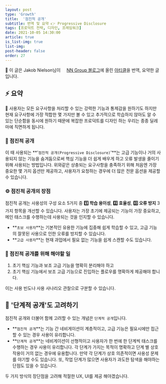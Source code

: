 ```yaml
---
layout: post
type: 'Growth'
title:  '점진적 공개'
subtitle: 번역 및 요약 👉 Progressive Disclosure
tags: [프로덕트 전략, 디자인, 프레임워크]
date: 2021-10-05 14:30:00
article: true
is_list-img: true
list-img: 
post-header: false
order: 27
---
```


<p class="text-gray">
 🔗 이 글은 Jakob Nielson님이 <a href='https://www.nngroup.com/' target='blank' rel='nofollow' id='outlink1' onclick='clickedOutlink(outlink1)'><img src='https://www.google.com/s2/favicons?sz=64&domain=https://www.nngroup.com/' style='display:inline; height: 1em; position: relative; bottom: -2px; margin-right: 2px;'>NN Group 블로그</a>에 올린 <a href='https://www.nngroup.com/articles/progressive-disclosure/' target='blank' rel='nofollow' id='outlink2' onclick='clickedOutlink(outlink2)'>아티클</a>을 번역, 요약한 글입니다.
</p>

## ⚡️ 요약

🤔 사용자는 모든 요구사항을 처리할 수 있는 강력한 기능과 통제감을 원하기도 하지만 현재 요구사항에 가장 적합한 몇 가지만 볼 수 있고 추가적으로 학습하지 않아도 알 수 있는 단순함을 동시에 원하기 때문에 복잡한 프로덕트를 디자인 하는 우리는 종종 딜레마에 직면하게 됩니다.

### 💎 점진적 공개

이 때 사용되는 **'`점진적 공개(Progressive Disclosure)`'**는 고급 기능이나 거의 사용되지 않는 기능을 숨겨둠으로써 핵심 기능을 더 쉽게 배우게 하고 오류 발생을 줄이기 위해 사용되는 방법입니다. 위와같은 상충되는 요구사항을 충족하기 위해 처음엔 가장 중요한 몇 가지 옵션만 제공하고, 사용자가 요청하는 경우에 더 많은 전문 옵션을 제공할 수 있습니다.

### ⚙️ 점진적 공개의 장점

점진적 공개는 사용성의 구성 요소 5가지 중 **1️⃣ 학습 용이성**, **2️⃣ 효율성**, **3️⃣ 오류 방지** 3가지 항목을 개선할 수 있습니다. 사용자는 가장 초기에 제공되는 기능이 가장 중요하고, 메인 태스크를 수행하는데 사용되는 것을 인지할 수 있습니다.

* **`초보 사용자`**는 기본적인 유용한 기능에 집중해 쉽게 학습할 수 있고, 고급 기능의 잘못된 사용으로 인한 오류를 방지할 수 있습니다.
* **`고급 사용자`**는 현재 과업에서 필요 없는 기능을 쉽게 스캔할 수도 있습니다.

### 🚧 점진적 공개를 위해 해야할 일

1. 초기 핵심 기능과 보조 고급 기능을 명확히 분리해야 하고
2. 초기 핵심 기능에서 보조 고급 기능으로 진입하는 플로우를 명확하게 제공해야 합니다.

이는 사용 빈도나 사용 사나리오 관찰으로 구분할 수 있습니다.

## 🍢 '단계적 공개'도 고려하기

점진적 공개와 더불어 함께 고려할 수 있는 개념은 `단계적 공개`입니다.

* **`점진적 공개`**는 기능 간 네비게이션이 계층적이고, 고급 기능은 필요시에만 접근할 수 있는 경우 사용이 유리합니다.
* **`단계적 공개`**는 네비게이션이 선형적이고 사용자가 한 번에 한 단계씩 태스크를 수행하는 경우 사용이 유리합니다. 각 단계가 가지는 목적이 명확하고 단계 별 상호작용이 거의 없는 경우에 유용합니다. 만약 각 단계가 상호 의존적이면 사용성 문제를 야기할 수도 있습니다. 또, 작업 단계가 많으면 사용자가 과도한 탐색을 해야하는 단점도 있을 수 있습니다.

두 가지 방식의 장단점을 고려해 적절한 UX, UI를 제공 해야겠습니다.
